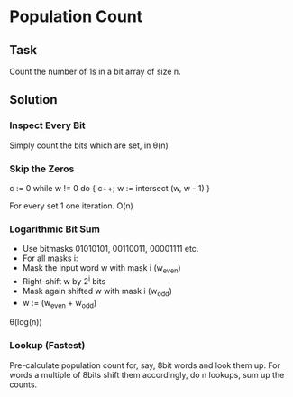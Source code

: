 # Population Count

## Task

Count the number of 1s in a bit array of size n.

## Solution

### Inspect Every Bit

Simply count the bits which are set, in &theta;(n)

### Skip the Zeros

c := 0
while w != 0 do  { c++; w := intersect (w, w - 1) }

For every set 1 one iteration. O(n)

### Logarithmic Bit Sum

* Use bitmasks 01010101, 00110011, 00001111 etc.
* For all masks i:
* Mask the input word w with mask i (w<sub>even</sub>)
* Right-shift w by 2<sup>i</sup> bits
* Mask again shifted w with mask i (w<sub>odd</sub>)
* w := (w<sub>even</sub> + w<sub>odd</sub>)

&theta;(log(n))

### Lookup (Fastest)

Pre-calculate population count for, say, 8bit words and look them up. For words a multiple of 8bits shift them accordingly, do n lookups, sum up the counts.